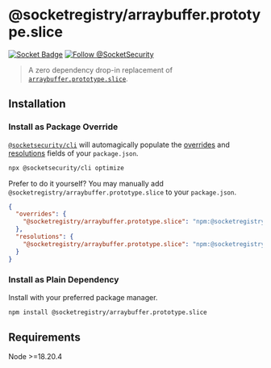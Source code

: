 # @socketregistry/arraybuffer.prototype.slice

[![Socket Badge](https://socket.dev/api/badge/npm/package/@socketregistry/arraybuffer.prototype.slice)](https://socket.dev/npm/package/@socketregistry/arraybuffer.prototype.slice)
[![Follow @SocketSecurity](https://img.shields.io/twitter/follow/SocketSecurity?style=social)](https://twitter.com/SocketSecurity)

> A zero dependency drop-in replacement of
> [`arraybuffer.prototype.slice`](https://www.npmjs.com/package/arraybuffer.prototype.slice).

## Installation

### Install as Package Override

[`@socketsecurity/cli`](https://www.npmjs.com/package/@socketsecurity/cli) will
automagically populate the
[overrides](https://docs.npmjs.com/cli/v9/configuring-npm/package-json#overrides)
and [resolutions](https://yarnpkg.com/configuration/manifest#resolutions) fields
of your `package.json`.

```sh
npx @socketsecurity/cli optimize
```

Prefer to do it yourself? You may manually add
`@socketregistry/arraybuffer.prototype.slice` to your `package.json`.

```json
{
  "overrides": {
    "@socketregistry/arraybuffer.prototype.slice": "npm:@socketregistry/arraybuffer.prototype.slice@^1"
  },
  "resolutions": {
    "@socketregistry/arraybuffer.prototype.slice": "npm:@socketregistry/arraybuffer.prototype.slice@^1"
  }
}
```

### Install as Plain Dependency

Install with your preferred package manager.

```sh
npm install @socketregistry/arraybuffer.prototype.slice
```

## Requirements

Node &gt;=18.20.4
